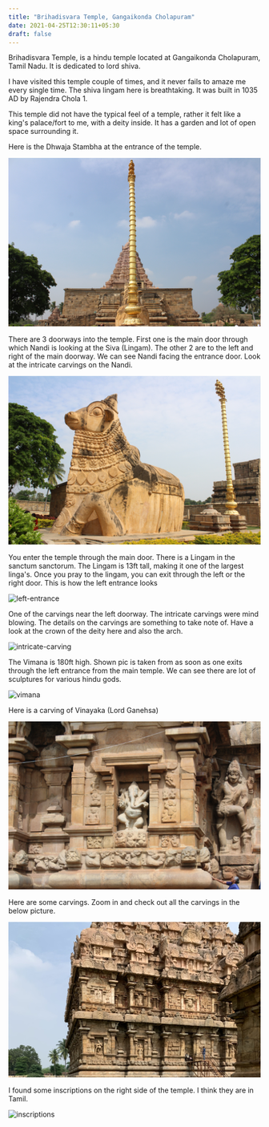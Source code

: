 ```yaml
---
title: "Brihadisvara Temple, Gangaikonda Cholapuram"
date: 2021-04-25T12:30:11+05:30
draft: false
---
```


Brihadisvara Temple, is a hindu temple located at Gangaikonda Cholapuram, Tamil Nadu. It is dedicated to lord shiva.

I have visited this temple couple of times, and it never fails to amaze me every single time. The shiva lingam here is 
breathtaking. It was built in 1035 AD by Rajendra Chola 1.

<!--more-->

This temple did not have the typical feel of a temple, rather it felt like a king's palace/fort to me, with a deity inside. It
has a garden and lot of open space surrounding it. 

Here is the Dhwaja Stambha at the entrance of the temple.

![dhwaja-stambha](/images/gangaikonda-cholapuram/dhwaja-stambha.jpg)

There are 3 doorways into the temple. First one is the main door through which Nandi is looking at the Siva (Lingam). The other
2 are to the left and right of the main doorway. We can see Nandi facing the entrance door. Look at the intricate carvings on
the Nandi.

![nandi](/images/gangaikonda-cholapuram/nandi.jpg)

You enter the temple through the main door. There is a Lingam in the sanctum sanctorum. The Lingam is 13ft tall, making it one 
of the largest linga's. Once you pray to the lingam, you can exit through the left or the right door. This is how the left 
entrance looks

![left-entrance](/images/gangaikonda-cholapuram/left-entrance-full.jpg)

One of the carvings near the left doorway. The intricate carvings were mind blowing. The details on the carvings are something
to take note of. Have a look at the crown of the deity here and also the arch. 

![intricate-carving](/images/gangaikonda-cholapuram/intricate-carving.jpg)

The Vimana is 180ft high. Shown pic is taken from as soon as one exits through the left entrance from the main temple. We can
see there are lot of sculptures for various hindu gods.

![vimana](/images/gangaikonda-cholapuram/left-entrance-vimana.jpg)

Here is a carving of Vinayaka (Lord Ganehsa)

![vinayaka](/images/gangaikonda-cholapuram/vinayaka.jpg)

Here are some carvings. Zoom in and check out all the carvings in the below picture.

![more-carvings](/images/gangaikonda-cholapuram/more-carvings.jpg)

I found some inscriptions on the right side of the temple. I think they are in Tamil. 

![inscriptions](/images/gangaikonda-cholapuram/inscriptions.jpg)

